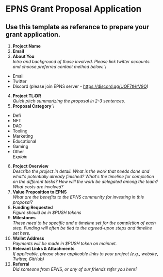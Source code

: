 # EPNS Grant Proposal Application
## Use this template as referance to prepare your grant application.

1. **Project Name**
2. **Email**
3. **About You** \
*Intro and background of those involved. Please link twitter accounts and choose preferred contact method below.* \
- Email
- Twitter
- Discord (please join EPNS server - https://discord.gg/UQF7tHrV9Q)
4. **Project TL:DR** \
*Quick pitch summarizing the proposal in 2-3 sentences.*
5. **Proposal Category** \
- Defi
- NFT
- DAO
- Tooling
- Marketing
- Educational
- Gaming
- Other \
*Explain*
6. **Project Overview** \
*Describe the project in detail. What is the work that needs done and what's potentially already finished? What's the timeline for completion on the different tasks? How will the work be delegated among the team? What costs are involved?*
7. **Value Proposition to EPNS** \
*What are the benefits to the EPNS community for investing in this proposal?*
8. **Funding Requested** \
*Figure should be in $PUSH tokens*
9. **Milestones** \
*These need to be specific and a timeline set for the completion of each step. Funding will often be tied to the agreed-upon steps and timeline set here.*
10. **Wallet Address** \
*Payments will be made in $PUSH token on mainnet.*
11. **Relevant Links & Attachments** \
*If applicable, please share applicable links to your project (e.g., website, Twitter, GitHub)*
12. **Referral** \
*Did someone from EPNS, or any of our friends refer you here?*
